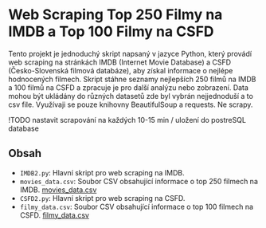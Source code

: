 # Web Scraping Top 250 Filmy na IMDB a Top 100 Filmy na CSFD

Tento projekt je jednoduchý skript napsaný v jazyce Python, který provádí web scraping na stránkách IMDB (Internet Movie Database) a CSFD (Česko-Slovenská filmová databáze), aby získal informace o nejlépe hodnocených filmech. Skript stáhne seznamy nejlepších 250 filmů na IMDB a 100 filmů na CSFD a zpracuje je pro další analýzu nebo zobrazení.
Data mohou být ukládány do různých datasetů zde byl vybrán nejjednoduší a to csv file.
Využívaji se pouze knihovny BeautifulSoup a requests. Ne scrapy.

!TODO nastavit scrapování na každých 10-15 min / uložení do postreSQL database

## Obsah

- `IMDB2.py`: Hlavní skript pro web scraping na IMDB.
- `movies_data.csv`: Soubor CSV obsahující informace o top 250 filmech na IMDB.
[movies_data.csv](https://github.com/zablo-dev/webScraping-CSFD-IMDb/files/14142365/movies_data.csv)
- `CSFD2.py`: Hlavní skript pro web scraping na CSFD.
- `filmy_data.csv`: Soubor CSV obsahující informace o top 100 filmech na CSFD.
[filmy_data.csv](https://github.com/zablo-dev/webScraping-CSFD-IMDb/files/14142346/filmy_data.csv)

